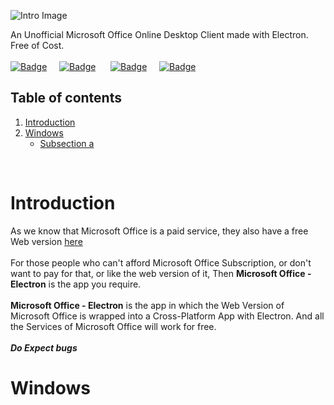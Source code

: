 ![Intro Image](https://github.com/agam778/Microsoft-Office-Electron/blob/main/Intro%20Image.png?raw=true)

An Unofficial Microsoft Office Online Desktop Client made with Electron. Free of Cost. <br /><br /><a href="https://bit.ly/agamtechtricks">![Badge](https://img.shields.io/badge/Made%20With%20♥-by%20Agam-orange?style=for-the-badge)</a>&nbsp;&nbsp;&nbsp;&nbsp;&nbsp;<a href="https://electronjs.org">![Badge](https://img.shields.io/badge/Powered%20by-Electron-red?logo=Electron&logoColor=white&style=for-the-badge)</a> &nbsp;&nbsp;&nbsp;&nbsp;&nbsp;<a href="https://github.com/agam778/Microsoft-Office-Electron/releases/">![Badge](https://img.shields.io/badge/Version-1.0.0-yellowgreen?style=for-the-badge&logo=Microsoft-Office&logoColor=white)</a>&nbsp;&nbsp;&nbsp;&nbsp;&nbsp;<a href="https://github.com/agam778/Microsoft-Office-Electron/blob/main/license.txt">![Badge](https://img.shields.io/badge/license-MIT-blue?style=for-the-badge)</a><br />

## Table of contents

1. [Introduction](https://github.com/agam778/Microsoft-Office-Electron/#Introduction)
2. [Windows](#Windows)
   - [Subsection a](#subsection-a)
<br />

# Introduction

As we know that Microsoft Office is a paid service, they also have a free Web version [here](https://office.com)<br /><br />
For those people who can't afford Microsoft Office Subscription, or don't want to pay for that, or like the web version of it, Then **Microsoft Office - Electron** is the app you require.<br /><br />
  **Microsoft Office - Electron** is the app in which the Web Version of Microsoft Office is wrapped into a Cross-Platform App with Electron. And all the Services of Microsoft Office will work for free.
<br /><br />***Do Expect bugs***



# Windows





